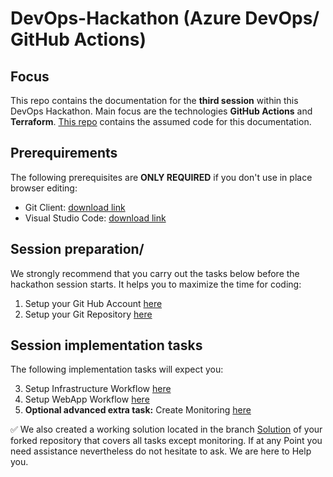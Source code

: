 # DevOps-Hackathon (Azure DevOps/ GitHub Actions)

## Focus

This repo contains the documentation for the **third session** within this DevOps Hackathon. Main focus are the technologies **GitHub Actions** and **Terraform**. [This repo](https://github.com/DevOps-Gilde/S3_Code_GitHubActionsTerraform) contains the assumed code for this documentation.

## Prerequirements

The following prerequisites are **ONLY REQUIRED** if you don't use in place browser editing:
- Git Client: [download link](https://git-scm.com/download/)
- Visual Studio Code: [download link](
https://code.visualstudio.com/download)

## Session preparation/

We strongly recommend that you carry out the tasks below before the hackathon session starts. It helps you to maximize the time for coding:

1. Setup your Git Hub Account [here](/01_SetupGitHubAccount.md)<br>
2. Setup your Git Repository [here](/02_SetupGitRepo.md)<br>

## Session implementation tasks

The following implementation tasks will expect you:

3. Setup Infrastructure Workflow [here](/03_SetupInfrastructure.md)
4. Setup WebApp Workflow [here](/04_SetupWebsite.md)
5. **Optional advanced extra task:** Create Monitoring [here](/05_Monitoring.md)

:white_check_mark: We also created a working solution located in the branch [Solution](https://github.com/DevOps-Gilde/S3_Code_GitHubActionsTerraform/tree/Solution) of your forked repository that covers all tasks except monitoring. 
If at any Point you need assistance nevertheless do not hesitate to ask. We are here to Help you.
